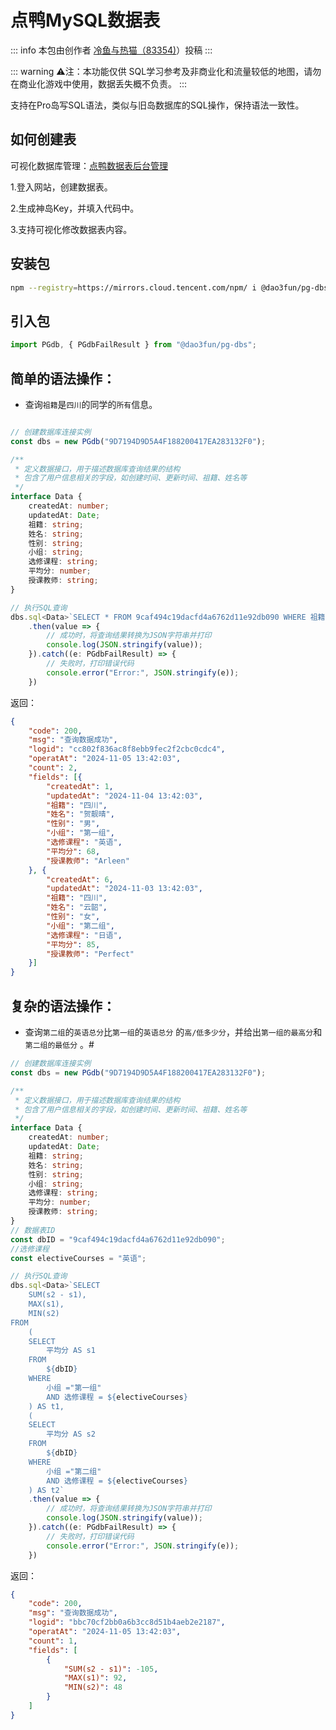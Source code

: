# 点鸭MySQL数据表

::: info
本包由创作者 [冷鱼与热猫（83354)](https://dao3.fun/profile/83354)）投稿
:::


::: warning
⚠注：本功能仅供 SQL学习参考及非商业化和流量较低的地图，请勿在商业化游戏中使用，数据丢失概不负责。
:::

支持在Pro岛写SQL语法，类似与旧岛数据库的SQL操作，保持语法一致性。

## 如何创建表

可视化数据库管理：[点鸭数据表后台管理](https://dbs.pgaot.com/)

1.登入网站，创建数据表。

2.生成神岛Key，并填入代码中。

3.支持可视化修改数据表内容。



## 安装包
```bash
npm --registry=https://mirrors.cloud.tencent.com/npm/ i @dao3fun/pg-dbs
```

## 引入包

```typescript
import PGdb, { PGdbFailResult } from "@dao3fun/pg-dbs";
```



## 简单的语法操作：
- 查询`祖籍`是`四川`的同学的`所有`信息。
```typescript

// 创建数据库连接实例
const dbs = new PGdb("9D7194D9D5A4F188200417EA283132F0");

/**
 * 定义数据接口，用于描述数据库查询结果的结构
 * 包含了用户信息相关的字段，如创建时间、更新时间、祖籍、姓名等
 */
interface Data {
    createdAt: number;
    updatedAt: Date;
    祖籍: string;
    姓名: string;
    性别: string;
    小组: string;
    选修课程: string;
    平均分: number;
    授课教师: string;
}

// 执行SQL查询
dbs.sql<Data>`SELECT * FROM 9caf494c19dacfd4a6762d11e92db090 WHERE 祖籍="四川"`
    .then(value => {
        // 成功时，将查询结果转换为JSON字符串并打印
        console.log(JSON.stringify(value));
    }).catch((e: PGdbFailResult) => {
        // 失败时，打印错误代码
        console.error("Error:", JSON.stringify(e));
    })
```
返回：

```json
{
	"code": 200,
	"msg": "查询数据成功",
	"logid": "cc802f836ac8f8ebb9fec2f2cbc0cdc4",
	"operatAt": "2024-11-05 13:42:03",
	"count": 2,
	"fields": [{
		"createdAt": 1,
		"updatedAt": "2024-11-04 13:42:03",
		"祖籍": "四川",
		"姓名": "贺靓晴",
		"性别": "男",
		"小组": "第一组",
		"选修课程": "英语",
		"平均分": 68,
		"授课教师": "Arleen"
	}, {
		"createdAt": 6,
		"updatedAt": "2024-11-03 13:42:03",
		"祖籍": "四川",
		"姓名": "云韶",
		"性别": "女",
		"小组": "第二组",
		"选修课程": "日语",
		"平均分": 85,
		"授课教师": "Perfect"
	}]
}
```

## 复杂的语法操作：
- 查询`第二组`的`英语总分`比`第一组`的`英语总分` 的`高/低多少分`，并给出`第一组的最高分`和`第二组的最低分` 。#
```typescript
// 创建数据库连接实例
const dbs = new PGdb("9D7194D9D5A4F188200417EA283132F0");

/**
 * 定义数据接口，用于描述数据库查询结果的结构
 * 包含了用户信息相关的字段，如创建时间、更新时间、祖籍、姓名等
 */
interface Data {
    createdAt: number;
    updatedAt: Date;
    祖籍: string;
    姓名: string;
    性别: string;
    小组: string;
    选修课程: string;
    平均分: number;
    授课教师: string;
}
// 数据表ID
const dbID = "9caf494c19dacfd4a6762d11e92db090";
//选修课程
const electiveCourses = "英语";

// 执行SQL查询
dbs.sql<Data>`SELECT 
    SUM(s2 - s1), 
    MAX(s1), 
    MIN(s2) 
FROM 
    (
    SELECT 
        平均分 AS s1 
    FROM 
        ${dbID} 
    WHERE 
        小组 ="第一组" 
        AND 选修课程 = ${electiveCourses}
    ) AS t1, 
    (
    SELECT 
        平均分 AS s2 
    FROM 
        ${dbID} 
    WHERE 
        小组 ="第二组" 
        AND 选修课程 = ${electiveCourses}
    ) AS t2`
    .then(value => {
        // 成功时，将查询结果转换为JSON字符串并打印
        console.log(JSON.stringify(value));
    }).catch((e: PGdbFailResult) => {
        // 失败时，打印错误代码
        console.error("Error:", JSON.stringify(e));
    })
```
返回：
```json
{
    "code": 200,
    "msg": "查询数据成功",
    "logid": "bbc70cf2bb0a6b3cc8d51b4aeb2e2187",
    "operatAt": "2024-11-05 13:42:03",
    "count": 1,
    "fields": [
        {
            "SUM(s2 - s1)": -105,
            "MAX(s1)": 92,
            "MIN(s2)": 48
        }
    ]
}
```




